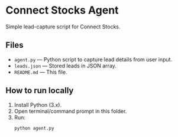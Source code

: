 # Connect Stocks Agent

Simple lead-capture script for Connect Stocks.

## Files
- `agent.py` — Python script to capture lead details from user input.
- `leads.json` — Stored leads in JSON array.
- `README.md` — This file.

## How to run locally
1. Install Python (3.x).
2. Open terminal/command prompt in this folder.
3. Run:
   ```bash
   python agent.py
